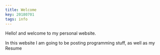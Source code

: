 ```yaml
---
title: Welcome
key: 20180701
tags: info
---
```


Hello! and welcome to my personal website.

In this website I am going to be posting programming stuff, as well as my Resume
